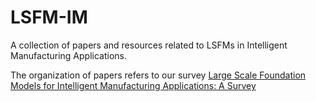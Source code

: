 # LSFM-IM
A collection of papers and resources related to LSFMs in Intelligent Manufacturing Applications.

The organization of papers refers to our survey [Large Scale Foundation Models for Intelligent Manufacturing Applications: A Survey](https://arxiv.org/abs/2312.06718)
